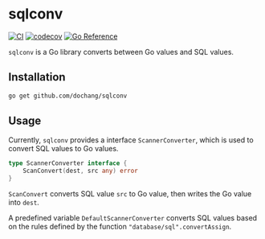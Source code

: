 # sqlconv

[![CI](https://github.com/dochang/sqlconv/actions/workflows/ci.yml/badge.svg)](https://github.com/dochang/sqlconv/actions/workflows/ci.yml)
[![codecov](https://codecov.io/gh/dochang/sqlconv/branch/master/graph/badge.svg?token=qmz7MW4X1k)](https://codecov.io/gh/dochang/sqlconv)
[![Go Reference](https://pkg.go.dev/badge/github.com/dochang/sqlconv.svg)](https://pkg.go.dev/github.com/dochang/sqlconv)

`sqlconv` is a Go library converts between Go values and SQL values.

## Installation

```sh
go get github.com/dochang/sqlconv
```

## Usage

Currently, `sqlconv` provides a interface `ScannerConverter`, which is used to
convert SQL values to Go values.

```go
type ScannerConverter interface {
	ScanConvert(dest, src any) error
}
```

`ScanConvert` converts SQL value `src` to Go value, then writes the Go value
into `dest`.

A predefined variable `DefaultScannerConverter` converts SQL values based on
the rules defined by the function `"database/sql".convertAssign`.
